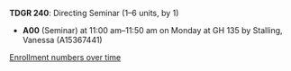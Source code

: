 **TDGR 240**: Directing Seminar (1–6 units, by 1)

- **A00** (Seminar) at 11:00 am–11:50 am on Monday at GH 135 by Stalling, Vanessa (A15367441)

[Enrollment numbers over time](./TDGR240.tsv)
